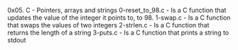 0x05. C - Pointers, arrays and strings
0-reset_to_98.c - Is a C function that updates the value of the integer it points to, to 98.
1-swap.c - Is a C function that swaps the values of two integers
2-strlen.c - Is a C function that returns the length of a string
3-puts.c - Is a C function that prints a string to stdout
